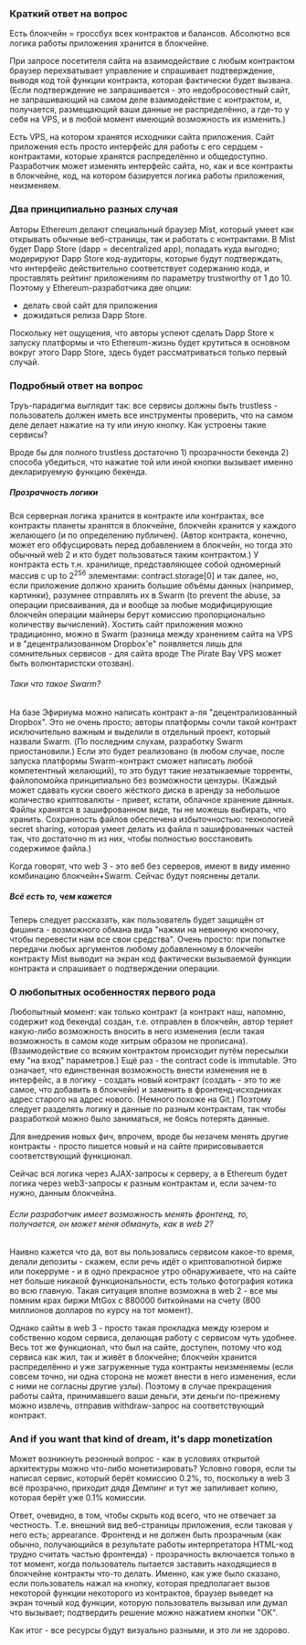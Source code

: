 ### Краткий ответ на вопрос

Есть блокчейн = гроссбух всех контрактов и балансов. Абсолютно вся логика работы приложения хранится в блокчейне.

При запросе посетителя сайта на взаимодействие с любым контрактом браузер перехватывает управление и спрашивает подтверждение, выводя код той функции контракта, которая фактически будет вызвана. (Если подтверждение не запрашивается - это недобросовестный сайт, не запрашивающий на самом деле взаимодействие с контрактом, и, получается, размещающий ваши данные не распределённо, а где-то у себя на VPS, и в любой момент имеющий возможность их изменить.)

Есть VPS, на котором хранятся исходники сайта приложения. Сайт приложения есть просто интерфейс для работы с его сердцем - контрактами, которые хранятся распределённо и общедоступно. Разработчик может изменять интерфейс сайта, но, как и все контракты в блокчейне, код, на котором базируется логика работы приложения, неизменяем.

### Два принципиально разных случая

Авторы Ethereum делают специальный браузер Mist, который умеет как открывать обычные веб-страницы, так и работать с контрактами. В Mist будет Dapp Store (dapp = decentralized app), попадать куда выгодно; модерируют Dapp Store код-аудиторы, которые будут подтверждать, что интерфейс действительно соответствует содержанию кода, и проставлять рейтинг приложениям по параметру trustworthy от 1 до 10. Поэтому у Ethereum-разработчика две опции:

* делать свой сайт для приложения
* дожидаться релиза Dapp Store.

Поскольку нет ощущения, что авторы успеют сделать Dapp Store к запуску платформы и что Ethereum-жизнь будет крутиться в основном вокруг этого Dapp Store, здесь будет рассматриваться только первый случай.


### Подробный ответ на вопрос

Труъ-парадигма выглядит так: все сервисы должны быть trustless - пользователь должен иметь все инструменты проверить, что на самом деле делает нажатие на ту или иную кнопку. Как устроены такие сервисы? 

Вроде бы для полного trustless достаточно 1) прозрачности бекенда 2) способа убедиться, что нажатие той или иной кнопки вызывает именно декларируемую функцию бекенда.

##### Прозрачность логики

Вся серверная логика хранится в контракте или контрактах, все контракты планеты хранятся в блокчейне, блокчейн хранится у каждого желающего (и по определению публичен). (Автор контракта, конечно, может его обфусцировать перед добавлением в блокчейн, но тогда это обычный web 2 и кто будет пользоваться таким контрактом.) У контракта есть т.н. хранилище, представляющее собой одномерный массив с up to 2<sup>256</sup> элементами: contract.storage[0] и так далее, но, если приложение должно хранить большие объёмы данных (например, картинки), разумнее отправлять их в Swarm (to prevent the abuse, за операции присваивания, да и вообще за любые модифицирующие блокчейн операции майнеры берут комиссию пропорционально количеству вычислений). Хостить сайт приложения можно традиционно, можно в Swarm (разница между хранением сайта на VPS и в "децентрализованном Dropbox'е" появляется лишь для сомнительных сервисов - для сайта вроде The Pirate Bay VPS может быть волюнтаристски отозван). 

###### Таки что такое Swarm?

На базе Эфириума можно написать контракт а-ля "децентрализованный Dropbox". Это не очень просто; авторы платформы сочли такой контракт исключительно важным и выделили в отдельный проект, который назвали Swarm. (По последним слухам, разработку Swarm приостановили.) Если это будет реализовано (в любом случае, после запуска платформы Swarm-контракт сможет написать любой компетентный желающий), то это будут такие незатыкаемые торренты, файлопомойка принципиально без возможности цензуры. (Каждый может сдавать куски своего жёсткого диска в аренду за небольшое количество криптовалюты - привет, кстати, облачное хранение данных. Файлы хранятся в зашифрованном виде, ты не можешь выбирать, что хранить. Сохранность файлов обеспечена избыточностью: технологией secret sharing, которая умеет делать из файла n зашифрованных частей так, что достаточно m из них, чтобы полностью восстановить содержимое файла.)

Когда говорят, что web 3 - это веб без серверов, имеют в виду именно комбинацию блокчейн+Swarm. Сейчас будут пояснены детали. 

##### Всё есть то, чем кажется

Теперь следует рассказать, как пользователь будет защищён от фишинга - возможного обмана вида "нажми на невинную кнопочку, чтобы перевести нам все свои средства". Очень просто: при попытке передачи любых аргументов любому добавленному в блокчейн контракту Mist выводит на экран код фактически вызываемой функции контракта и спрашивает о подтверждении операции. 

### О любопытных особенностях первого рода

Любопытный момент: как только контракт (а контракт наш, напомню, содержит код бекенда) создан, т.е. отправлен в блокчейн, автор теряет какую-либо возможность вносить в него изменения (если такая возможность в самом коде хитрым образом не прописана). (Взаимодействие со всяким контрактом происходит путём пересылки ему "на вход" параметров.) Ещё раз - the contract code is immutable. Это означает, что единственная возможность внести изменения не в интерфейс, а в логику - создать новый контракт (создать - это то же самое, что добавить в блокчейн) и заменить в фронтенд-исходниках адрес старого на адрес нового. (Немного похоже на Git.) Поэтому следует разделять логику и данные по разным контрактам, так чтобы разработкой можно было заниматься, не боясь потерять данные. 

Для внедрения новых фич, впрочем, вроде бы незачем менять другие контракты - просто пишется новый и на сайте пририсовывается соответствующий функционал.

Сейчас вся логика через AJAX-запросы к серверу, а в Ethereum будет логика через web3-запросы к разным контрактам и, если зачем-то нужно, данным блокчейна.

###### Если разработчик имеет возможность менять фронтенд, то, получается, он может меня обмануть, как в web 2?

Наивно кажется что да, вот вы пользовались сервисом какое-то время, делали депозиты - скажем, если речь идёт о криптовалютной бирже или покерруме - и в одно прекрасное утро обнаруживаете, что на сайте нет больше никакой функциональности, есть только фотография котика во всю главную. Такая ситуация вполне возможна в web 2 - все мы помним крах биржи MtGox с 880000 биткойнами на счету (800 миллионов долларов по курсу на тот момент). 

Однако сайты в web 3 - просто такая прокладка между юзером и собственно кодом сервиса, делающая работу с сервисом чуть удобнее. Весь тот же функционал, что был на сайте, доступен, потому что код сервиса как жил, так и живёт в блокчейне; блокчейн хранится распределённо и уже загруженные туда контракты неизменяемы (если совсем точно, ни одна сторона не может внести в него изменения, если с ними не согласны другие узлы). Поэтому в случае прекращения работы сайта, принимавшего ваши деньги, эти деньги по-прежнему можно извлечь, отправив withdraw-запрос на соответствующий контракт.

### And if you want that kind of dream, it's dapp monetization

Может возникнуть резонный вопрос - как в условиях открытой архитектуры можно что-либо монетизировать? Условно говоря, если ты написал сервис, который берёт комиссию 0.2%, то, поскольку в web 3 всё прозрачно, приходит дядя Демпинг и тут же запиливает копию, которая берёт уже 0.1% комиссии.

Ответ, очевидно, в том, чтобы скрыть код всего, что не отвечает за честность. Т.е. внешний вид веб-страницы приложения, если таковая у него есть; appearance. Фронтенд и не должен быть прозрачным (как обычно, получающийся в результате работы интерпретатора HTML-код трудно считать частью фронтенда) - прозрачность включается только в тот момент, когда пользователь пытается заставить находящиеся в блокчейне контракты что-то делать. Именно, как уже было сказано, если пользователь нажал на кнопку, которая предполагает вызов некоторой функции некоторого из контрактов, браузер выведет на экран точный код функции, которую пользователь вызывал или думал что вызывает; подтвердить решение можно нажатием кнопки "ОК".

Как итог - все ресурсы будут визуально разными, и это ли не здорово.